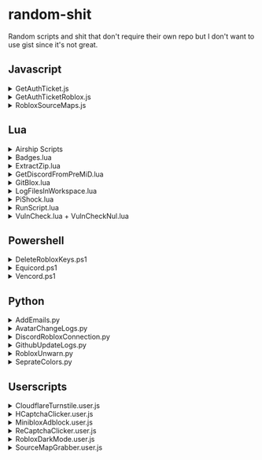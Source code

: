 # random-shit
Random scripts and shit that don't require their own repo but I don't want to use gist since it's not great.

## Javascript

<!-- GetAuthTicket.js -->
<details>
  <summary>GetAuthTicket.js</summary>
  <blockquote>
    <a href="Data/Javascript/GetAuthTicket.js">Source link</a><br>
    JavaScript to get a auth ticket on the Roblox website.
  </blockquote>
</details>

<!-- GetAuthTicketRoblox.js -->
<details>
  <summary>GetAuthTicketRoblox.js</summary>
  <blockquote>
    <a href="Data/Javascript/GetAuthTicketRoblox.js">Source link</a><br>
    JavaScript that gets the auth ticket but useing the Roblox library loaded when the site loads, so it will always work. (until they change the function name)
  </blockquote>
</details>

<!-- RobloxSourceMaps.js -->
<details>
  <summary>RobloxSourceMaps.js</summary>
  <blockquote>
    <a href="Data/Javascript/RobloxSourceMaps.js">Source link</a><br>
    JavaScript to grab all source maps from Roblox.com.<br>
    To use just run it in a browser's console.
  </blockquote>
</details>

## Lua

<!-- Airship Scripts -->
<details>
  <summary>Airship Scripts</summary>
  <blockquote>
    <a href="Data/Lua/Airship">Browse</a><br>
    Scripts made with the old HindenburgDll by Xylex before he quit.
  </blockquote>
</details>

<!-- Badges.lua -->
<details>
  <summary>Badges.lua</summary>
  <blockquote>
    <a href="Data/Lua/Badges.lua">Source link</a><br>
    Roblox script to grab all the Roblox badge ids in the current game.
  </blockquote>
</details>

<!-- ExtractZip.lua -->
<details>
  <summary>ExtractZip.lua</summary>
  <blockquote>
    <a href="Data/Lua/ExtractZip.lua">Source link</a><br>
    Extracts a zip from a url into the workspace folder of the user.<br>
    Uses a edited version of 0x5eal's <a href="https://github.com/0x5eal/luau-unzip">luau-unzip</a> to work in Roblox scripting utils.
  </blockquote>
</details>

<!-- GetDiscordFromPreMiD.lua -->
<details>
  <summary>GetDiscordFromPreMiD.lua</summary>
  <blockquote>
    <a href="Data/Lua/GetDiscordFromPreMiD.lua">Source link</a><br>
    <b>The PreMiD app is no longer used so this isn't useful</b><br><br>
    If the user has PreMiD installed then it will print/grab some user info.<br>
    Example:<br>
    <img width=690 alt="image" src="https://user-images.githubusercontent.com/67937010/208335348-84c2de5d-c9a8-42f1-832a-af556241ccd8.png">
  </blockquote>
</details>

<!-- GitBlox.lua -->
<details>
  <summary>GitBlox.lua</summary>
  <blockquote>
    <a href="Data/Lua/GitBlox.lua">Source link</a><br>
    Roblox Studio script to clone a github repo into the game<br>
    An auth token is recommended as you WILL be ratelimited other wise in most cases
  </blockquote>
</details>

<!-- LogFilesInWorkspace.lua -->
<details>
  <summary>LogFilesInWorkspace.lua</summary>
  <blockquote>
    <a href="Data/Lua/WorkspaceLog/LogFilesInWorkspace.lua">Source link</a><br>
    Will save to file any whitelisted files to a file.<br>
    To export saved data use this <a href="Data/Lua/WorkspaceLog/ExportLoggedFiles.lua">Luau script</a> or <a href="Data/Lua/WorkspaceLog/ExportLoggedFiles.py">Python script</a>.<br>
  </blockquote>
</details>

<!-- PiShock.lua -->
<details>
  <summary>PiShock.lua</summary>
  <blockquote>
    <a href="Libraries/PiShock.lua">Source link</a><br>
    Library for PiShock<br>
    <img height=420 src="https://github.com/Roblox-Thot/random-shit/assets/67937010/38e66160-8e98-4f05-8d98-ec04bb777873">
  </blockquote>
</details>

<!-- RunScript.lua -->
<details>
  <summary>RunScript.lua</summary>
  <blockquote>
    <a href="Data/Lua/RunScript.lua">Source link</a><br>
    Roblox Studio plugin to allow running the currently open script.<br>
    Just place the Lua file in "%localappdata%/Roblox/Plugins"
  </blockquote>
</details>

<!-- VulnCheck.lua + VulnCheckNul.lua -->
<details>
  <summary>VulnCheck.lua + VulnCheckNul.lua</summary>
  <blockquote>
    <a href="Data/Lua/VulnCheck.lua">VulnCheck.lua</a> <a href="Data/Lua/VulnCheckNul.lua">VulnCheckNul.lua</a><br>
    (Do note this test is shit with not checking for bypasses too)<br>
    Runs a basic check for functions that can be abused, VulnCheckNul adds Null to the end of functions which can bypass some blocks.
  </blockquote>
</details>

## Powershell

<!-- DeleteRobloxKeys.ps1 -->
<details>
  <summary>DeleteRobloxKeys.ps1</summary>
  <blockquote>
    <a href="Data/Powershell/DeleteRobloxKeys.ps1">Source link</a><br>
    Powershell script to remove any Roblox keys from Windows Credential manager tab.
  </blockquote>
</details>

<!-- Equicord.ps1 -->
<details>
  <summary>Equicord.ps1</summary>
  <blockquote>
    <a href="Data/Powershell/Equicord.ps1">Source link</a><br>
    Powershell script to download and run the Equicord CLI installer..<br>
    irm "https://roblox-thot.github.io/random-shit/Data/Powershell/Equicord.ps1" | iex
  </blockquote>
</details>

<!-- Vencord.ps1 -->
<details>
  <summary>Vencord.ps1</summary>
  <blockquote>
    <a href="Data/Powershell/Vencord.ps1">Source link</a><br>
    Powershell script to download and run the Vencord CLI installer..<br>
    irm "https://roblox-thot.github.io/random-shit/Data/Powershell/Vencord.ps1" | iex
  </blockquote>
</details>

## Python 

<!-- AddEmails.py -->
<details>
  <summary>AddEmails.py</summary>
  <blockquote>
    <a href="Data/Python/AddEmails.py">Source link</a><br>
    Python script to add a random email to your Roblox account.<br>
    You do require a domain with email forwarding to somewhere you can read all the emails.
  </blockquote>
</details>

<!-- AvatarChangeLogs.py -->
<details>
  <summary>AvatarChangeLogs.py</summary>
  <blockquote>
    <a href="Data/Python/AvatarChangeLogs.py">Source link</a><br>
    Python to log roblox avatar changes to a Discord webhook<br>
    <a href='https://i.imgur.com/lcu7yFf.png'><img height=420 src='https://i.imgur.com/lcu7yFf.png'></a>
  </blockquote>
</details>

<!-- DiscordRobloxConnection.py -->
<details>
  <summary>DiscordRobloxConnection.py</summary>
  <blockquote>
    <a href="Data/Python/DiscordRobloxConnection.py">Source link</a><br>
    Python script to host a site to allow mass authenticating Roblox accounts for Discord.<br>
    Recommended method is to use <a href=https://github.com/ic3w0lf22/Roblox-Account-Manager>ic3w0lf22/Roblox-Account-Manager</a> and click the "Open URL" with "http://127.0.0.1/"<br>
    <a href='https://i.imgur.com/bXELV3Z.png'><img height=200 src='https://i.imgur.com/bXELV3Z.png'></a>
  </blockquote>
</details>

<!-- GithubUpdateLogs.py -->
<details>
  <summary>GithubUpdateLogs.py</summary>
  <blockquote>
    <a href="Data/Lua/GithubUpdateLogs.py">Source link</a><br>
    Checks for new github repo updates and pushes it to a discord webhook
  </blockquote>
</details>

<!-- RobloxUnwarn.py -->
<details>
  <summary>RobloxUnwarn.py</summary>
  <blockquote>
    <a href="Data/Python/RobloxUnwarn.py">Source link</a><br>
    Python script to show a way to restore a Roblox account after a warn or waited out ban.
  </blockquote>
</details>

<!-- SeprateColors.py -->
<details>
  <summary>SeprateColors.py</summary>
  <blockquote>
    <a href="Data/Python/SeprateColors.py">Source link</a><br>
    Python script to simplify an image int X amount of colors then make an image for each layer.
  </blockquote>
</details>

## Userscripts

<!-- CloudflareTurnstile.user.js -->
<details>
  <summary>CloudflareTurnstile.user.js</summary>
  <blockquote>
    <a href="Data/Javascript/Userscripts/CFTurnstileClicker.user.js">Source link</a><br>
    <a href="https://roblox-thot.github.io/random-shit/Data/Javascript/Userscripts/CFTurnstileClicker.user.js">Install</a><br>
    Auto clicks the Cloudflare turnstile checkbox once it loads to auto solve it.
  </blockquote>
</details>

<!-- HCaptchaClicker.user.js -->
<details>
  <summary>HCaptchaClicker.user.js</summary>
  <blockquote>
    <a href="Data/Javascript/Userscripts/HCaptchaClicker.user.js">Source link</a><br>
    <a href="https://roblox-thot.github.io/random-shit/Data/Javascript/Userscripts/HCaptchaClicker.user.js">Install</a><br>
    Auto clicks the hCaptcha checkbox once it loads.<br>
    Only useful if you are mass solving captchas for something like SAG since this will fuck your captcha rep.
  </blockquote>
</details>

<!-- MinibloxAdblock.user.js -->
<details>
  <summary>MinibloxAdblock.user.js</summary>
  <blockquote>
    <a href="Data/Javascript/Userscripts/MinibloxAdblock.user.js">Source link</a><br>
    <a href="https://roblox-thot.github.io/random-shit/Data/Javascript/Userscripts/MinibloxAdblock.user.js">Install</a><br>
    Tells Miniblox to disable ads then starts running it, won't be updated if they ever fix it though.
  </blockquote>
</details>

<!-- ReCaptchaClicker.user.js -->
<details>
  <summary>ReCaptchaClicker.user.js</summary>
  <blockquote>
    <a href="Data/Javascript/Userscripts/ReCaptchaClicker.user.js">Source link</a><br>
    <a href="https://roblox-thot.github.io/random-shit/Data/Javascript/Userscripts/ReCaptchaClicker.user.js">Install</a><br>
    Auto clicks the ReCaptcha checkbox once it loads to solve it, but may not be as nice compaired to CF Turnstile since there may be a required solve.
  </blockquote>
</details>

<!-- RobloxDarkMode.user.js -->
<details>
  <summary>RobloxDarkMode.user.js</summary>
  <blockquote>
    <a href="Data/Javascript/Userscripts/RobloxDarkMode.user.js">Source link</a><br>
    <a href="https://roblox-thot.github.io/random-shit/Data/Javascript/Userscripts/RobloxDarkMode.user.js">Install</a><br>
    Turns on Roblox's dark mode by default on any logged in or made account to protect eyes.
  </blockquote>
</details>

<!-- SourceMapGrabber.user.js -->
<details>
  <summary>SourceMapGrabber.user.js</summary>
  <blockquote>
    <a href="Data/Javascript/Userscripts/SourceMapGrabber.user.js">Source link</a><br>
    <a href="https://roblox-thot.github.io/random-shit/Data/Javascript/Userscripts/SourceMapGrabber.user.js">Install</a><br>
    Tamper monkey script to scrape the source map links off the current page and add a button to the extention popout to print them to page.<br>
    (Shit but works some of the time)
  </blockquote>

<!-- YoutubeDisable.user.js -->
<details>
  <summary>YoutubeDisable.user.js</summary>
  <blockquote>
    <a href="Data/Javascript/Userscripts/YoutubeDisable.user.js">Source link</a><br>
    <a href="https://roblox-thot.github.io/random-shit/Data/Javascript/Userscripts/YoutubeDisable.user.js">Install</a><br>
    Disables the arrow keys and numbers to preven seeking on YouTube by mistake.<br>
  </blockquote>
</details>
